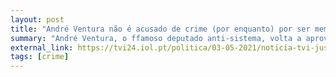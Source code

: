 ```yaml
---
layout: post
title: "André Ventura não é acusado de crime (por enquanto) por ser membro do parlamento"
summary: "André Ventura, o ffamoso deputado anti-sistema, volta a aproveitar-se da sua posição no sistema - a sua posição enquanto deputado é o único entrave a uma investigação por crime de desobediência. Aqui está o famoso deputado que promete fazer cumprir a lei a violá-la sem qualquer vergonha e a aproveitar-se dela para manter a sua posição de poder."
external_link: https://tvi24.iol.pt/politica/03-05-2021/noticia-tvi-justica-pede-levantamento-de-imunidade-de-andre-ventura
tags: [crime]
---
```

